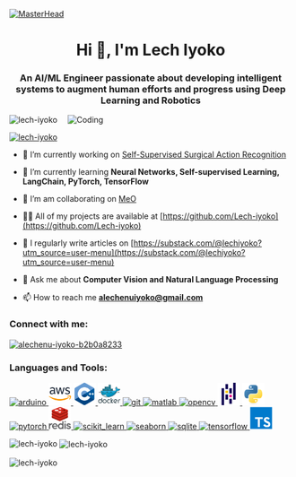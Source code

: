 [![MasterHead](https://www.shutterstock.com/image-vector/ai-icon-artificial-intelligence-600nw-2475734755.jpg)](https://LechIyoko.io)

<h1 align="center">Hi 👋, I'm Lech Iyoko</h1>
<h3 align="center">An AI/ML Engineer passionate about developing intelligent systems to augment human efforts and progress using Deep Learning and Robotics</h3>
<img align="right" alt="Coding" width="400" src="https://static.vecteezy.com/system/resources/previews/004/865/921/original/programmer-people-concept-use-laptop-and-programming-code-program-icon-spreading-with-modern-flat-style-free-vector.jpg">

<p align="left"> <img src="https://komarev.com/ghpvc/?username=lech-iyoko&label=Profile%20views&color=0e75b6&style=flat" alt="lech-iyoko" /> </p>

<p align="left"> <a href="https://github.com/ryo-ma/github-profile-trophy"><img src="https://github-profile-trophy.vercel.app/?username=lech-iyoko" alt="lech-iyoko" /></a> </p>

- 🔭 I’m currently working on [Self-Supervised Surgical Action Recognition](https://github.com/Lech-iyoko/Self_Supervised_Surgical_Action_Recognition)

- 🌱 I’m currently learning **Neural Networks, Self-supervised Learning, LangChain, PyTorch, TensorFlow**

- 👯 I’m am collaborating on [MeO](https://github.com/DIFFERENCECODE/chatbot-rag)

- 👨‍💻 All of my projects are available at [https://github.com/Lech-iyoko](https://github.com/Lech-iyoko)

- 📝 I regularly write articles on [https://substack.com/@lechiyoko?utm_source=user-menu](https://substack.com/@lechiyoko?utm_source=user-menu)

- 💬 Ask me about **Computer Vision and Natural Language Processing**

- 📫 How to reach me **alechenuiyoko@gmail.com**


<h3 align="left">Connect with me:</h3>
<p align="left">
<a href="https://linkedin.com/in/alechenu-iyoko-b2b0a8233" target="blank"><img align="center" src="https://raw.githubusercontent.com/rahuldkjain/github-profile-readme-generator/master/src/images/icons/Social/linked-in-alt.svg" alt="alechenu-iyoko-b2b0a8233" height="30" width="40" /></a>
</p>

<h3 align="left">Languages and Tools:</h3>
<p align="left"> <a href="https://www.arduino.cc/" target="_blank" rel="noreferrer"> <img src="https://cdn.worldvectorlogo.com/logos/arduino-1.svg" alt="arduino" width="40" height="40"/> </a> <a href="https://aws.amazon.com" target="_blank" rel="noreferrer"> <img src="https://raw.githubusercontent.com/devicons/devicon/master/icons/amazonwebservices/amazonwebservices-original-wordmark.svg" alt="aws" width="40" height="40"/> </a> <a href="https://www.w3schools.com/cpp/" target="_blank" rel="noreferrer"> <img src="https://raw.githubusercontent.com/devicons/devicon/master/icons/cplusplus/cplusplus-original.svg" alt="cplusplus" width="40" height="40"/> </a> <a href="https://www.docker.com/" target="_blank" rel="noreferrer"> <img src="https://raw.githubusercontent.com/devicons/devicon/master/icons/docker/docker-original-wordmark.svg" alt="docker" width="40" height="40"/> </a> <a href="https://git-scm.com/" target="_blank" rel="noreferrer"> <img src="https://www.vectorlogo.zone/logos/git-scm/git-scm-icon.svg" alt="git" width="40" height="40"/> </a> <a href="https://www.mathworks.com/" target="_blank" rel="noreferrer"> <img src="https://upload.wikimedia.org/wikipedia/commons/2/21/Matlab_Logo.png" alt="matlab" width="40" height="40"/> </a> <a href="https://opencv.org/" target="_blank" rel="noreferrer"> <img src="https://www.vectorlogo.zone/logos/opencv/opencv-icon.svg" alt="opencv" width="40" height="40"/> </a> <a href="https://pandas.pydata.org/" target="_blank" rel="noreferrer"> <img src="https://raw.githubusercontent.com/devicons/devicon/2ae2a900d2f041da66e950e4d48052658d850630/icons/pandas/pandas-original.svg" alt="pandas" width="40" height="40"/> </a> <a href="https://www.python.org" target="_blank" rel="noreferrer"> <img src="https://raw.githubusercontent.com/devicons/devicon/master/icons/python/python-original.svg" alt="python" width="40" height="40"/> </a> <a href="https://pytorch.org/" target="_blank" rel="noreferrer"> <img src="https://www.vectorlogo.zone/logos/pytorch/pytorch-icon.svg" alt="pytorch" width="40" height="40"/> </a> <a href="https://redis.io" target="_blank" rel="noreferrer"> <img src="https://raw.githubusercontent.com/devicons/devicon/master/icons/redis/redis-original-wordmark.svg" alt="redis" width="40" height="40"/> </a> <a href="https://scikit-learn.org/" target="_blank" rel="noreferrer"> <img src="https://upload.wikimedia.org/wikipedia/commons/0/05/Scikit_learn_logo_small.svg" alt="scikit_learn" width="40" height="40"/> </a> <a href="https://seaborn.pydata.org/" target="_blank" rel="noreferrer"> <img src="https://seaborn.pydata.org/_images/logo-mark-lightbg.svg" alt="seaborn" width="40" height="40"/> </a> <a href="https://www.sqlite.org/" target="_blank" rel="noreferrer"> <img src="https://www.vectorlogo.zone/logos/sqlite/sqlite-icon.svg" alt="sqlite" width="40" height="40"/> </a> <a href="https://www.tensorflow.org" target="_blank" rel="noreferrer"> <img src="https://www.vectorlogo.zone/logos/tensorflow/tensorflow-icon.svg" alt="tensorflow" width="40" height="40"/> </a> <a href="https://www.typescriptlang.org/" target="_blank" rel="noreferrer"> <img src="https://raw.githubusercontent.com/devicons/devicon/master/icons/typescript/typescript-original.svg" alt="typescript" width="40" height="40"/> </a> </p>

<p><img align="left" src="https://github-readme-stats.vercel.app/api/top-langs?username=lech-iyoko&show_icons=true&locale=en&layout=compact" alt="lech-iyoko" /></p>

<p>&nbsp;<img align="center" src="https://github-readme-stats.vercel.app/api?username=lech-iyoko&show_icons=true&locale=en" alt="lech-iyoko" /></p>

<p><img align="center" src="https://github-readme-streak-stats.herokuapp.com/?user=lech-iyoko&" alt="lech-iyoko" /></p>
